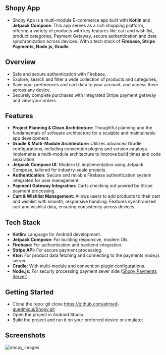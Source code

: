 ##  **Shopy App** ##
- Shopy App is a multi-module E-commerce app built with **Kotlin** and **Jetpack Compose**. This app serves as a rich shopping platform, offering a variety of products with key features like cart and wish list, product categories, Payment Getaway, secure authentication and data synchronization across devices. With a tech stack of **Firebase, Stripe Payments, Node.js, Gradle**.


## Overview
- Safe and secure authentication with Firebase.
- Explore, search and filter a wide collection of products and categories,
- Save your preferences and cart data to your account, and access them across any device.
- Securely complete purchases with integrated Stripe payment getaway and view your orders.

## Features
- **Project Planning & Clean Architecture:**
Thoughtful planning and the fundamentals of software architecture for a scalable and maintainable app development.
- **Gradle & Multi-Module Architecture:**
Utilizes advanced Gradle configurations, including convention plugins and version catalogs.
Implements a multi-module architecture to improve build times and code separation.
- **Jetpack Compose UI:**
Modern UI implementation using Jetpack Compose, tailored for industry-scale projects.
- **Authentication:**
Secure and reliable Firebase authentication system integrated for user management.
- **Payment Gateway Integration:**
Carts checking out powred by Stripe payment processing.
- **Cart & Wishlist Management:**
Allows users to add products to their cart and wishlist with smooth, responsive handling.
Features synchronized cart and wishlist data, ensuring consistency across devices.

## Tech Stack

- **Kotlin:** Language for Android development.
- **Jetpack Compose:** For building responsive, modern UIs.
- **Firebase:** For authentication and backend integration.
- **Stripe API:** For secure payment processing.
- **Ktor:** For product data fetching and connecting to the payments node.js server.
- **Gradle:** With multi-module and convention plugin configurations.
- **Node.js:** For securly processing payment sever side ([Shopy Payments Server](https://github.com/ahmed-guedmioui/Shopy-NodeJs-Server))

## Getting Started
- Clone the repo:
git clone https://github.com/ahmed-guedmioui/Shopy.git
- Open the project in Android Studio.
- Build the project and run it on your preferred device or emulator.


## Screenshots
![shopy_images](https://github.com/user-attachments/assets/c75686f9-6c45-4873-b0a6-5fd4b30e8242)















